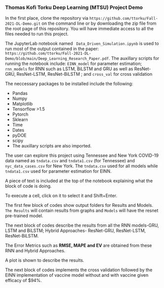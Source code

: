 ### Thomas Kofi Torku Deep Learning (MTSU)  Project Demo

In the first place, clone the repository via `https://github.com/ttorku/Fall-2021-DL-Demo.git` on the command line or by downloading the zip file from the root page of this repository. You will have immediate access to all the files needed to run this project. 

The JupyterLab notebook named  ` Data_Driven_Simulation.ipynb` is used to run most of the output contained in the paper: `https://github.com/ttorku/Fall-2021-DL-Demo/blob/main/Deep_Learning_Research_Paper.pdf`. The auxillary scripts for running the notebook include: `EINN_model` for parameter estimation; `rnn_models` for RNN such as LSTM, BiLSTM and GRU as well as ResNet-GRU, ResNet-LSTM, ResNet-BiLSTM ; and `cross_val` for cross validation

The neccessary packages to be installed include the following:
- Pandas
- Numpy
- Matplotlib
- Tensorflow >1.5
- Pytorch
- Sklearn
- Time
- Dates
- pyDOE 
- scipy 
- The auxillary scripts are also imported.

The user can explore this project using Tennessee and New York COVID-19 data named as `tndata.csv` and `tndata1.csv` (for Tennessee) and `nyc_data_cases.csv` for New York.
The `tndata.csv` used for all models while `tndata1.csv` used for parameter estimation for EINN.

A piece of text is included at the top of the notebook explaining what the block of code is doing. 

To execute a cell, click on it to select it and Shift+Enter.

The first few block of codes show output folders for Results and Models. `The Results` will contain results from graphs and `Models` will have the resnet pre-trained model. 

The next block of codes describe the results from all the RNN models-GRU, LSTM and BiLSTM; Hybrid Approaches- ResNet-GRU, ResNet-LSTM, ResNet-BiLSTM.

The Error Metrics such as **RMSE, MAPE and EV** are obtained from these RNN and Hybrid Approaches.

A plot is shown to describe the results. 

The next block of codes implements the cross validation followed by the EINN implementation of vaccine model without and with vaccine given efficacy of $94\%. 




